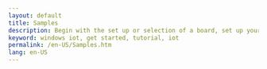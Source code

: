 ```yaml
---
layout: default
title: Samples
description: Begin with the set up or selection of a board, set up your development environment, and get started writing your first app.
keyword: windows iot, get started, tutorial, iot
permalink: /en-US/Samples.htm
lang: en-US
---
```

